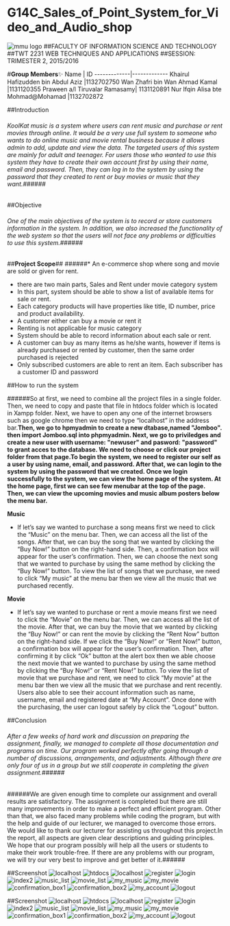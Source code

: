 # G14C_Sales_of_Point_System_for_Video_and_Audio_shop

![mmu logo](https://sp.yimg.com/xj/th?id=OIP.Ma82fe57a0882890a055463a607db5344o0&pid=15.1&P=0&w=300&h=300)
##FACULTY OF INFORMATION SCIENCE AND TECHNOLOGY 
##TWT 2231 WEB TECHNIQUES AND APPLICATIONS 
##SESSION: TRIMESTER 2, 2015/2016   

#**Group Members**:sparkles:
Name | ID
-------------|-------------
Khairul Hafizudden bin Abdul Aziz |1132702750
Wan Zhafri bin Wan Ahmad Kamal |1131120355
Praween a/l Tiruvalar Ramasamy| 1131120891
Nur Ifqin Alisa bte Mohmad@Mohamad |1132702872


##Introduction
###### KoolKat music is a system where users can rent music and purchase or rent movies through online. It would be a very use full system to someone who wants to do online music and movie rental business because it allows admin to add, update and view the data. The targeted users of this system are mainly for adult and teenager. For users those who wanted to use this system they have to create their own account first by using their name, email and password. Then, they can log in to the system by using the password that they created to rent or buy movies or music that they want.######

##Objective
###### One of the main objectives of the system is to record or store customers information in the system. In addition, we also increased the functionality of the web system so that the users will not face any problems or difficulties to use this system.######

##__Project Scope__##
######* An e-commerce shop where song and movie are sold or given for rent. 
* there are two main parts, Sales and Rent under movie category system
* In this part, system should be able to show a list of available items for sale or rent. 
* Each category products will have properties like title, ID number, price and product availability.
* A customer either can buy a movie or rent it
* Renting is not applicable for music category
* System should be able to record information about each sale or rent. 
* A customer can buy as many items as he/she wants, however if items is already purchased or rented by customer, then the same order purchased is rejected 
* Only subscribed customers are able to rent an item. Each subscriber has a customer ID and password
 
##How to run the system

######So at first, we need to combine all the project files in a single folder. Then, we need to copy and paste that file in htdocs folder which is located in Xampp folder. Next, we have to open any one of the internet browsers such as google chrome then we need to type “localhost” in the address bar.**Then, we go to hpmyadmin to create a new dtabase,named "Jomboo". then import Jomboo.sql into phpmyadmin. Next, we go to priviledges and create a new user with username: "newuser" and pasword: "password"  to grant acces to the database. We need to choose or click our project folder from that page.To begin the system, we need to register our self as a user by using name, email, and password. After that, we can login to the system by using the password that we created. Once we login successfully to the system, we can view the home page of the system. At the home page, first we can see few menubar at the top of the page. Then, we can view the upcoming movies and music album posters below the menu bar.**



**Music**
-  If let’s say we wanted to purchase a song means first we need to click the “Music” on the menu bar. Then, we can access all the list of the songs. After that, we can buy the song that we wanted by clicking the “Buy Now!” button on the right-hand side. Then, a confirmation box will appear for the user’s confirmation. Then, we can choose the next song that we wanted to purchase by using the same method by clicking the “Buy Now!” button. To view the list of songs that we purchase, we need to click “My music” at the menu bar then we view all the music that we purchased recently.

**Movie**
-  If let’s say we wanted to purchase or rent a movie means first we need to click the “Movie” on the menu bar. Then, we can access all the list of the movie. After that, we can buy the movie that we wanted by clicking the “Buy Now!” or can rent the movie by clicking the “Rent Now” button on the right-hand side. If we click the “Buy Now!” or “Rent Now!” button, a confirmation box will appear for the user’s confirmation. Then, after confirming it by click “Ok” button at the alert box then we able choose the next movie that we wanted to purchase by using the same method by clicking the “Buy Now!” or “Rent Now!” button. To view the list of movie that we purchase and rent, we need to click “My movie” at the menu bar then we view all the music that we purchase and rent recently.
Users also able to see their account information such as name, username, email and registered date at “My Account”. 
Once done with the purchasing, the user can logout safely by click the “Logout” button.


##Conclusion
###### After a few weeks of hard work and discussion on preparing the assignment, finally, we managed to complete all those documentation and programs on time. Our program worked perfectly after going through a number of discussions, arrangements, and adjustments. Although there are only four of us in a group but we still cooperate in completing the given assignment.######
######We are given enough time to complete our assignment and overall results are satisfactory. The assignment is completed but there are still many improvements in order to make a perfect and efficient program. Other than that, we also faced many problems while coding the program, but with the help and guide of our lecturer, we managed to overcome those errors. We would like to thank our lecturer for assisting us throughout this project.In the report, all aspects are given clear descriptions and guiding principles. We hope that our program possibly will help all the users or students to make their work trouble-free. If there are any problems with our program, we will try our very best to improve and get better of it.######


##Screenshot
![localhost](/images/1.png)
![htdocs](/images/2.png)
![localhost](/images/3.png)
![register](/images/4.png)
![login](/images/5.png)
![index2](/images/6.png)
![music_list](/images/7.png)
![movie_list](/images/8.png)
![my_music](/images/9.png)
![my_movie](/images/10.png)
![confirmation_box1](/images/11.png)
![confirmation_box2](/images/12.png)
![my_account](/images/13.png)
![logout](/images/14.png)




##Screenshot
![localhost](/images/1.png)
![htdocs](/images/2.png)
![localhost](/images/3.png)
![register](/images/4.png)
![login](/images/5.png)
![index2](/images/6.png)
![music_list](/images/7.png)
![movie_list](/images/8.png)
![my_music](/images/9.png)
![my_movie](/images/10.png)
![confirmation_box1](/images/11.png)
![confirmation_box2](/images/12.png)
![my_account](/images/13.png)
![logout](/images/14.png)

